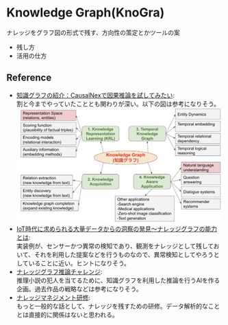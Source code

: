# Knowledge Graph(KnoGra)

ナレッジをグラフ図の形式で残す、方向性の策定とかツールの案
- 残し方
- 活用の仕方

## Reference

- [知識グラフの紹介：CausalNexで因果推論を試してみたい](https://recruit.gmo.jp/engineer/jisedai/blog/knowledge_graph_casual_inference/):  
    割と今までやっていたこととも関わりが深い。以下の図は参考になりそう。  
    ![Knowledge Graph Categorize](../img/knowledge_graph_verview.jpg "nowledge Graph Categorize")
- [IoT時代に求められる大量データからの洞察の発見～ナレッジグラフの能力とは](https://www.ibm.com/blogs/solutions/jp-ja/manufacturing-iot-knowledge-graph/):  
    実装例が、センサーかつ異常の検知であり、観測をナレッジとして残しておいて、それを利用した提案などを行うものなので、異常検知としてやろうとしていることに近い。ヒントになりそう。
- [ナレッジグラフ推論チャレンジ](https://challenge.knowledge-graph.jp/2021/):  
    推理小説の犯人を当てるために、知識グラフを利用した推論を行うAIを作る企画。過去作品の戦略などは参考になりそう。
- [ナレッジマネジメント研修](https://www.insource.co.jp/bup/bup_knowledge_manage.html):  
    もっと一般的な話として、ナレッジを残すための研修。データ解析的なこととは直接的に関係はないと思われる。

